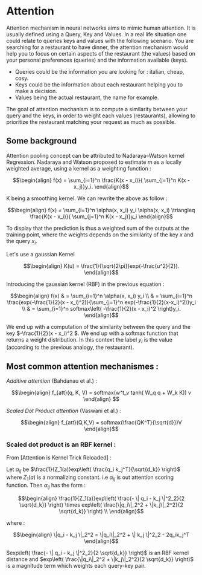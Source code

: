 # Attention 
Attention mechanism in neural networks aims to mimic human attention. It is usually defined using a Query, Key and Values. In a real life situation one could relate to queries keys and values with the following scenario. You are searching for a restaurant to have dinner, the attention mechanism would help you to focus on certain aspects of the restaurant (the values) based on your personal preferences (queries) and the information available (keys).

   - Queries could be the information you are looking for : italian, cheap, cosy.
   - Keys could be the information about each restaurant helping you to make a decision.
   - Values being the actual restaurant, the name for example.
  
The goal of attention mechanism is to compute a similarity between your query and the keys, in order to weight each values (restaurants), allowing to prioritize the restaurant matching your request as much as possible.

## Some background 

Attention pooling concept can be attributed to Nadaraya–Watson kernel Regression. 
Nadaraya and Watson proposed to estimate $m$ as a locally weighted average, using a kernel as a weighting function : 

```math
\begin{align}
    f(x) = \sum_{i=1}^n \frac{K(x - x_i)}{ \sum_{j=1}^n K(x - x_j)}y_i.
\end{align}
```
K being a smoothing kernel. We can rewrite the above as follow : 
```math 
\begin{align}
    f(x) = \sum_{i=1}^n \alpha(x, x_i) y_i

    \alpha(x, x_i) \triangleq  \frac{K(x - x_i)}{ \sum_{j=1}^n K(x - x_j)}y_i
    
\end{align}
```
To display that the prediction is thus a weighted sum of the outputs at the training point, where the weights depends on the similarity of the key $x$ and the query $x_i$.  


Let's use a gaussian Kernel 
```math
\begin{align}
    K(u) = \frac{1}{\sqrt{2\pi}}exp(-\frac{u^2}{2}).
\end{align}
```
Introducing the gaussian kernel (RBF) in the previous equation : 
```math
\begin{align}
    f(x) & = \sum_{i=1}^n \alpha(x, x_i) y_i \\
         & = \sum_{i=1}^n \frac{exp(-\frac{1}{2}(x - x_i)^2)}{\sum_{j=1}^n exp(-\frac{1}{2}(x-x_i)^2)}y_i \\
         & = \sum_{i=1}^n softmax\left( -\frac{1}{2}(x - x_i)^2 \right)y_i. 
\end{align}
```

We end up with a computation of the similarity between the query and the key $-\frac{1}{2}(x - x_i)^2 $. We end up with a softmax function that returns a weight distribution. In this context the label $y_i$ is the value (according to the previous analogy, the restaurant). 


## Most common attention mechanismes : 

*Additive attention* (Bahdanau et al.) : 
```math
\begin{align} 
    f_{att}(q, K, V) = softmax(w^t_v tanh( W_q q + W_k K)) v
\end{align}  
```

*Scaled Dot Product attention* (Vaswani et al.) : 
```math
\begin{align}
    f_{att}(Q,K,V) = softmax(\frac{QK^T}{\sqrt{d}})V
\end{align}
```

### Scaled dot product is an RBF kernel : 

From [Attention is Kernel Trick Reloaded] : 

Let $\alpha_{ij}$ be $\frac{1}{Z_1(a)}exp\left(    \frac{q_i k_j^T}{\sqrt{d_k}} \right)$ where $Z_1(a)$ is a normalizing constant. i.e $\alpha_{ij}$ is out attention scoring function. Then $\alpha_{ij}$  has the form : 
```math
\begin{align}
    \frac{1}{Z_1(a)}exp\left(    \frac{- \| q_i - k_j \|^2_2}{2 \sqrt{d_k}} \right) \times exp\left( \frac{\|q_i\|_2^2 + \|k_j\|_2^2}{2 \sqrt{d_k}} \right)  \\
\end{align}
``` 

where : 
```math
\begin{align}
    \|q_i - k_j \|_2^2 = \|q_i\|_2^2 + \| k_j \|^2_2 - 2q_ik_j^T
\end{align}
```

$exp\left(    \frac{- \| q_i - k_j \|^2_2}{2 \sqrt{d_k}} \right)$  is an RBF kernel distance and $exp\left( \frac{\|q_i\|_2^2 + \|k_j\|_2^2}{2 \sqrt{d_k}} \right)$ is a magnitude term which weights each query-key pair. 











